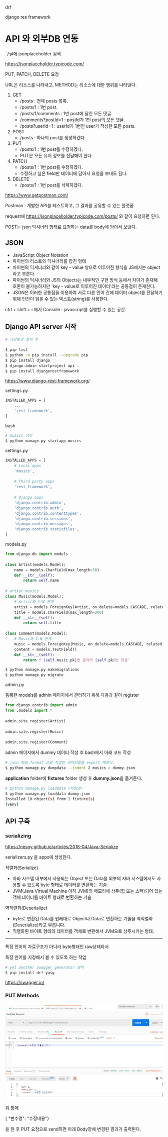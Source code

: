 drf

django res framework



# API 와 외부DB 연동

구글에 jsonplaceholder 검색

 https://jsonplaceholder.typicode.com/ 

PUT, PATCH, DELETE 요청

URL은 리소스를 나타내고, METHOD는 리소스에 대한 행위를 나타낸다.

1. GET
   - /posts  :  전체 posts 목록.
   - /posts/1  :  1번 post.
   - /posts/1/comments  :  1번 post에 달린 모든 댓글.
   - /comments?postId=1  :  postId가 1인 post의 모든 댓글.
   - /posts?userId=1  :  userId가 1번인 user가 작성한 모든 posts.
2. POST
   - /posts : 하나의 post를 생성하겠다.
3. PUT
   - /posts/1  :  1번 post를 수정하겠다.
   - PUT은 모든 유저 정보를 전달해야 한다.
4. PATCH
   - /posts/1  :  1번 post를 수정하겠다.
   - 수정하고 싶은 field만 데이터에 담아서 요청을 보내도 된다.
5. DELETE
   - /posts/1  :  1번 post를 삭제하겠다.

 https://www.getpostman.com/ 

Postman : 개발한 API를 테스트하고, 그 결과를 공유할 수 있는 플랫폼.

request에 https://jsonplaceholder.typicode.com/posts/ 와 같이 요청하면 된다.

POST는 json 딕셔너리 형태로 요청하는 data를 body에 담아서 보낸다.

## JSON

- JavaScript Object Notation
- 파이썬의 리스트와 딕셔너리를 합친 형태
- 파이썬의 딕셔너리와 같이 key - value 쌍으로 이루어진 형식을 JS에서는 object라고 부른다.
- 파이썬의 딕셔너리와 JS의 Objects는 내부적인 구현 방식 등에서 차이가 존재해 호환이 불가능하지만 'key - value로 이루어진 데이터'라는 공통점이 존재한다.
- JSON은 이러한 공통점을 이용하여 서로 다른 언어 간에 데이터 object를 전달하기 위해 인간이 읽을 수 있는 텍스트(string)를 사용한다. 

ctrl + shift + i 에서 Console : javascript를 실행할 수 있는 공간.



## Django API server 시작

```bash
# 가상환경 설치 후

$ pip list
$ python -m pip install --upgrade pip
$ pip install django
$ django-admin startproject api .
$ pip install djangorestframework
```



https://www.django-rest-framework.org/

settings.py

```bash
INSTALLED_APPS = [
    ...
    'rest_framework',
]
```



bash

```bash
# musics 생성
$ python manage.py startapp musics
```



settings.py

```python
INSTALLED_APPS = [
    # Local apps
    'musics',

    # Third party apps
    'rest_framework',

    # Django apps
    'django.contrib.admin',
    'django.contrib.auth',
    'django.contrib.contenttypes',
    'django.contrib.sessions',
    'django.contrib.messages',
    'django.contrib.staticfiles',
]
```



models.py

```python
from django.db import models

class Artist(models.Model):
    name = models.CharField(max_length=50)
    def __str__(self):
        return self.name

# artist.musics
class Music(models.Model):
    # Artist와 1:N 관계 
    artist = models.ForeignKey(Artist, on_delete=models.CASCADE, related_name='musics')
    title = models.CharField(max_length=200)
    def __str__(self):
        return self.title
    
class Comment(models.Model):
    # Music과 1:N 관계
    music = models.ForeignKey(Music, on_delete=models.CASCADE, related_name='comments')
    content = models.TextField()
    def __str__(self):
        return f'{self.music.pk}번 음악의 {self.pk}번 댓글'

```



```bash
$ python manage.py makemigrations
$ python manage.py migrate
```



admin.py

등록한 models를 admin 페이지에서 관리하기 위해 다음과 같이 register

```python
from django.contrib import admin
from .models import *

admin.site.register(Artist)

admin.site.register(Music)

admin.site.register(Comment)
```



admin 페이지에서 dummy 데이터 작성 후 bash에서 아래 코드 작성

```bash
# json 파일 format 으로 작성한 데이터들을 export 해준다.
$ python manage.py dumpdata --indent 2 musics > dummy.json
```



**application** folder에 **fixtures** folder 생성 후 **dummy.json**을 옮겨준다.

```bash
# python manage.py loaddata <파일명>
$ python manage.py loaddata dummy.json
Installed 18 object(s) from 1 fixture(s)
(venv)
```



## API 구축

### serializing

https://nesoy.github.io/articles/2018-04/Java-Serialize

serializers.py 을 apps에 생성한다.

직렬화(Serialize)

- 자바 시스템 내부에서 사용되는 Object 또는 Data를 외부의 자바 시스템에서도 사용할 수 있도록 byte 형태로 데이터를 변환하는 기술.
- JVM(Java Virtual Machine 이하 JVM)의 메모리에 상주(힙 또는 스택)되어 있는 객체 데이터를 바이트 형태로 변환하는 기술

역직렬화(Deserialize)

- byte로 변환된 Data를 원래대로 Object나 Data로 변환하는 기술을 역직렬화(Deserialize)라고 부릅니다.
- 직렬화된 바이트 형태의 데이터를 객체로 변환해서 JVM으로 상주시키는 형태.

---

특정 언어의 자료구조가 아니라 byte형태인 raw상태라서

특정 언어를 지정해서 볼 수 있도록 하는 작업



```bash
# yet another swagger generator 설치
$ pip install drf-yasg
```



https://swagger.io/



### PUT Methods

![PUT](images/PUT.JPG)



위 창에 

{ "변수명": "수정내용"}

을 한 후 PUT 요청으로 send하면 아래 Body창에 변경된 결과가 출력된다.

